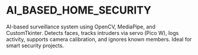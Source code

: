 # AI_BASED_HOME_SECURITY
AI-based surveillance system using OpenCV, MediaPipe, and CustomTkinter. Detects faces, tracks intruders via servo (Pico W), logs activity, supports camera calibration, and ignores known members. Ideal for smart security projects.
